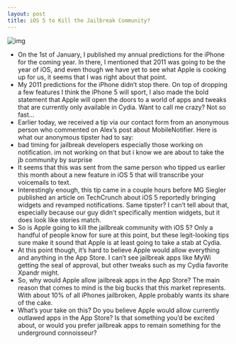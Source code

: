 ```yaml
---
layout: post
title: iOS 5 to Kill the Jailbreak Community?
---
```

![img](http://media.idownloadblog.com/wp-content/uploads/2011/05/Jailbreak-Killer.png)
* On the 1st of January, I published my annual predictions for the iPhone for the coming year. In there, I mentioned that 2011 was going to be the year of iOS, and even though we have yet to see what Apple is cooking up for us, it seems that I was right about that point.
* My 2011 predictions for the iPhone didn’t stop there. On top of dropping a few features I think the iPhone 5 will sport, I also made the bold statement that Apple will open the doors to a world of apps and tweaks that are currently only available in Cydia. Want to call me crazy? Not so fast…
* Earlier today, we received a tip via our contact form from an anonymous person who commented on Alex’s post about MobileNotifier. Here is what our anonymous tipster had to say:
* bad timing for jailbreak developers especially those working on notification. im not working on that but i know we are about to take the jb community by surprise
* It seems that this was sent from the same person who tipped us earlier this month about a new feature in iOS 5 that will transcribe your voicemails to text.
* Interestingly enough, this tip came in a couple hours before MG Siegler published an article on TechCrunch about iOS 5 reportedly bringing widgets and revamped notifications. Same tipster? I can’t tell about that, especially because our guy didn’t specifically mention widgets, but it does look like stories match.
* So is Apple going to kill the jailbreak community with iOS 5? Only a handful of people know for sure at this point, but these legit-looking tips sure make it sound that Apple is at least going to take a stab at Cydia.
* At this point though, it’s hard to believe Apple would allow everything and anything in the App Store. I can’t see jailbreak apps like MyWi getting the seal of approval, but other tweaks such as my Cydia favorite Xpandr might.
* So, why would Apple allow jailbreak apps in the App Store? The main reason that comes to mind is the big bucks that this market represents. With about 10% of all iPhones jailbroken, Apple probably wants its share of the cake.
* What’s your take on this? Do you believe Apple would allow currently outlawed apps in the App Store? Is that something you’d be excited about, or would you prefer jailbreak apps to remain something for the underground connoisseur?

